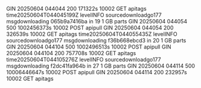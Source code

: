 GIN 20250604  044044  200  171322s  10002  GET apitags
time20250604T044045199Z levelINFO sourcedownloadgo177 msgdownloading 065b9a7416ba in 19 1 GB parts
GIN 20250604  044054  500  1002456373s  10002  POST apipull
GIN 20250604  044054  200  326539s  10002  GET apitags
time20250604T044055435Z levelINFO sourcedownloadgo177 msgdownloading f36b668ebcd3 in 20 1 GB parts
GIN 20250604  044104  500  1002496513s  10002  POST apipull
GIN 20250604  044104  200  757708s  10002  GET apitags
time20250604T044105276Z levelINFO sourcedownloadgo177 msgdownloading f2dc41fa964b in 27 1 GB parts
GIN 20250604  044114  500  10006446647s  10002  POST apipull
GIN 20250604  044114  200  232957s  10002  GET apitags
